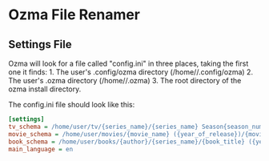 <h1>Ozma File Renamer</h1>

<h2>Settings File</h2>
Ozma will look for a file called "config.ini" in three places, taking the first one it finds:
1. The user's .config/ozma directory (/home/<user>/.config/ozma)
2. The user's .ozma directory (/home/<user>/.ozma)
3. The root directory of the ozma install directory.

The config.ini file should look like this:

```ini
[settings]
tv_schema = /home/user/tv/{series_name}/{series_name} Season{season_number}/{series_name}.S{season_number}E{episode_number}.{episode_name}.{extension}
movie_schema = /home/user/movies/{movie_name} ({year_of_release})/{movie_name} ({year_of_release}).{extension}
book_schema = /home/user/books/{author}/{series_name}/{book_title} ({year_of_release}){extension}
main_language = en
```
